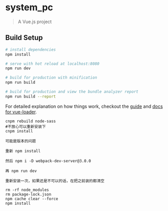 # system_pc

> A Vue.js project

## Build Setup

``` bash
# install dependencies
npm install

# serve with hot reload at localhost:8080
npm run dev

# build for production with minification
npm run build

# build for production and view the bundle analyzer report
npm run build --report
```

For detailed explanation on how things work, checkout the [guide](http://vuejs-templates.github.io/webpack/) and [docs for vue-loader](http://vuejs.github.io/vue-loader).

```
cnpm rebuild node-sass
#不放心可以重新安装下
cnpm install
```

```
可能是版本的问题

重新 npm install

然后 npm i -D webpack-dev-server@3.0.0

再 npm run dev

重新安装一次，如果还是不可以的话，在把之前装的都清空

rm -rf node_modules
rm package-lock.json
npm cache clear --force
npm install
```


